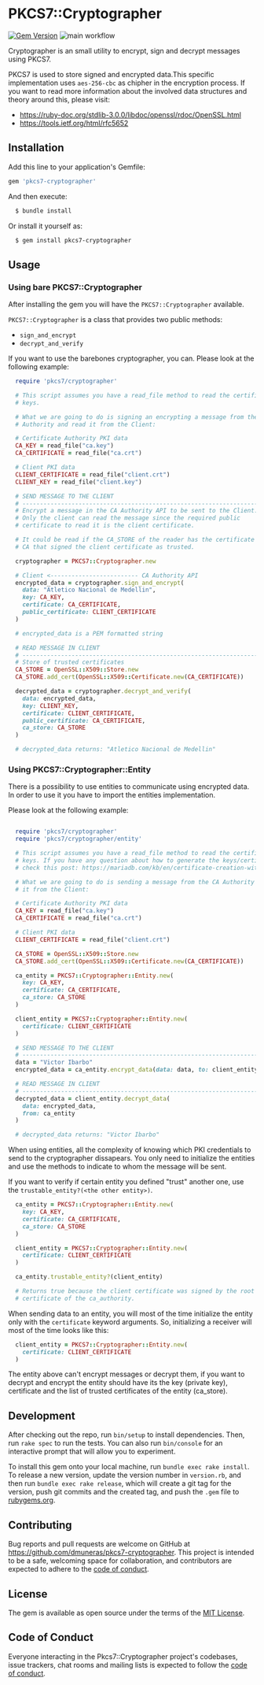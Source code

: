 # PKCS7::Cryptographer

[![Gem Version](https://badge.fury.io/rb/pkcs7-cryptographer.svg)](https://badge.fury.io/rb/pkcs7-cryptographer)
![main workflow](https://github.com/dmuneras/pkcs7-cryptographer/actions/workflows/main.yml/badge.svg)


Cryptographer is an small utility to encrypt, sign and decrypt messages
using PKCS7.

PKCS7 is used to store signed and encrypted data.This specific implementation
uses `aes-256-cbc` as chipher in the encryption process. If you want to read
more information about the involved data structures and theory around this,
please visit:

- https://ruby-doc.org/stdlib-3.0.0/libdoc/openssl/rdoc/OpenSSL.html
- https://tools.ietf.org/html/rfc5652

## Installation

Add this line to your application's Gemfile:

```ruby
gem 'pkcs7-cryptographer'
```

And then execute:

```sh
  $ bundle install
```

Or install it yourself as:

```sh
  $ gem install pkcs7-cryptographer
```
## Usage

### Using bare PKCS7::Cryptographer

After installing the gem you will have the `PKCS7::Cryptographer` available.

`PKCS7::Cryptographer` is a class that provides two public methods:

- `sign_and_encrypt`
- `decrypt_and_verify`

If you want to use the barebones cryptographer, you can. Please look at the
following example:



```ruby
  require 'pkcs7/cryptographer'

  # This script assumes you have a read_file method to read the certificates and
  # keys.

  # What we are going to do is signing an encrypting a message from the CA
  # Authority and read it from the Client:

  # Certificate Authority PKI data
  CA_KEY = read_file("ca.key")
  CA_CERTIFICATE = read_file("ca.crt")

  # Client PKI data
  CLIENT_CERTIFICATE = read_file("client.crt")
  CLIENT_KEY = read_file("client.key")

  # SEND MESSAGE TO THE CLIENT
  # ----------------------------------------------------------------------------
  # Encrypt a message in the CA Authority API to be sent to the Client.
  # Only the client can read the message since the required public
  # certificate to read it is the client certificate.

  # It could be read if the CA_STORE of the reader has the certificate of the
  # CA that signed the client certificate as trusted.

  cryptographer = PKCS7::Cryptographer.new

  # Client <------------------------- CA Authority API
  encrypted_data = cryptographer.sign_and_encrypt(
    data: "Atletico Nacional de Medellin",
    key: CA_KEY,
    certificate: CA_CERTIFICATE,
    public_certificate: CLIENT_CERTIFICATE
  )

  # encrypted_data is a PEM formatted string

  # READ MESSAGE IN CLIENT
  # ----------------------------------------------------------------------------
  # Store of trusted certificates
  CA_STORE = OpenSSL::X509::Store.new
  CA_STORE.add_cert(OpenSSL::X509::Certificate.new(CA_CERTIFICATE))

  decrypted_data = cryptographer.decrypt_and_verify(
    data: encrypted_data,
    key: CLIENT_KEY,
    certificate: CLIENT_CERTIFICATE,
    public_certificate: CA_CERTIFICATE,
    ca_store: CA_STORE
  )

  # decrypted_data returns: "Atletico Nacional de Medellin"
```

### Using PKCS7::Cryptographer::Entity

There is a possibility to use entities to communicate using encrypted data. In
order to use it you have to import the entities implementation.

Please look at the following example:

```ruby

  require 'pkcs7/cryptographer'
  require 'pkcs7/cryptographer/entity'

  # This script assumes you have a read_file method to read the certificates and
  # keys. If you have any question about how to generate the keys/certificates
  # check this post: https://mariadb.com/kb/en/certificate-creation-with-openssl/

  # What we are going to do is sending a message from the CA Authority and read
  # it from the Client:

  # Certificate Authority PKI data
  CA_KEY = read_file("ca.key")
  CA_CERTIFICATE = read_file("ca.crt")

  # Client PKI data
  CLIENT_CERTIFICATE = read_file("client.crt")

  CA_STORE = OpenSSL::X509::Store.new
  CA_STORE.add_cert(OpenSSL::X509::Certificate.new(CA_CERTIFICATE))

  ca_entity = PKCS7::Cryptographer::Entity.new(
    key: CA_KEY,
    certificate: CA_CERTIFICATE,
    ca_store: CA_STORE
  )

  client_entity = PKCS7::Cryptographer::Entity.new(
    certificate: CLIENT_CERTIFICATE
  )

  # SEND MESSAGE TO THE CLIENT
  # ----------------------------------------------------------------------------
  data = "Victor Ibarbo"
  encrypted_data = ca_entity.encrypt_data(data: data, to: client_entity)

  # READ MESSAGE IN CLIENT
  # ----------------------------------------------------------------------------
  decrypted_data = client_entity.decrypt_data(
    data: encrypted_data,
    from: ca_entity
  )

  # decrypted_data returns: "Victor Ibarbo"
```

When using entities, all the complexity of knowing which PKI credentials to
send to the cryptographer dissapears. You only need to initialize the
entities and use the methods to indicate to whom the message will be sent.

If you want to verify if certain entity you defined "trust" another one, use the
`trustable_entity?(<the other entity>)`.

```ruby
  ca_entity = PKCS7::Cryptographer::Entity.new(
    key: CA_KEY,
    certificate: CA_CERTIFICATE,
    ca_store: CA_STORE
  )

  client_entity = PKCS7::Cryptographer::Entity.new(
    certificate: CLIENT_CERTIFICATE
  )

  ca_entity.trustable_entity?(client_entity)

  # Returns true because the client certificate was signed by the root
  # certificate of the ca_authority.
```

When sending data to an entity, you will most of the time initialize the entity
only with the `certificate` keyword arguments. So, initializing a receiver will
most of the time looks like this:

```ruby
  client_entity = PKCS7::Cryptographer::Entity.new(
    certificate: CLIENT_CERTIFICATE
  )
```

The entity above can't encrypt messages or decrypt them, if you want to decrypt
and encrypt the entity should have its the key (private key), certificate and
the list of trusted certificates of the entity (ca_store).

## Development

After checking out the repo, run `bin/setup` to install dependencies. Then, run
`rake spec` to run the tests. You can also run `bin/console` for an interactive
prompt that will allow you to experiment.

To install this gem onto your local machine, run `bundle exec rake install`.
To release a new version, update the version number in `version.rb`, and then
run `bundle exec rake release`, which will create a git tag for the version,
push git commits and the created tag, and push the `.gem` file to
[rubygems.org](https://rubygems.org).

## Contributing

Bug reports and pull requests are welcome on GitHub at
https://github.com/dmuneras/pkcs7-cryptographer. This project is intended
to be a safe, welcoming space for collaboration, and contributors are expected
to adhere to the
[code of conduct](https://github.com/dmuneras/pkcs7-cryptographer/blob/master/CODE_OF_CONDUCT.md).

## License

The gem is available as open source under the terms of the
[MIT License](https://opensource.org/licenses/MIT).

## Code of Conduct

Everyone interacting in the Pkcs7::Cryptographer project's codebases, issue
trackers, chat rooms and mailing lists is expected to follow the
[code of conduct](https://github.com/dmuneras/pkcs7-cryptographer/blob/master/CODE_OF_CONDUCT.md).
